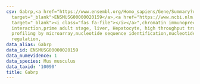 ```yaml
---
csv: Gabrp,<a href="https://www.ensembl.org/Homo_sapiens/Gene/Summary?db=core;g=ENSMUSG00000020159"
  target="_blank">ENSMUSG00000020159</a>,<a href="https://www.ncbi.nlm.nih.gov/pubmed/23834426"
  target="_blank"><i class="fas fa-file"></i></a>",chromatin immunoprecipitation assay,direct
  interaction,prime adult stage, liver, Hepatocyte, high throughput transcription
  profiling by microarray,nucleotide sequence identification,nucleotide sequence identification,transcriptional
  regulation,
data_alias: Gabrp
data_id: ENSMUSG00000020159
data_numevidence: 1
data_species: Mus musculus
data_taxid: '10090'
title: Gabrp
---
```

